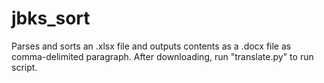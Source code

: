 # jbks_sort
Parses and sorts an .xlsx file and outputs contents as a .docx file as comma-delimited paragraph.
After downloading, run "translate.py" to run script.
